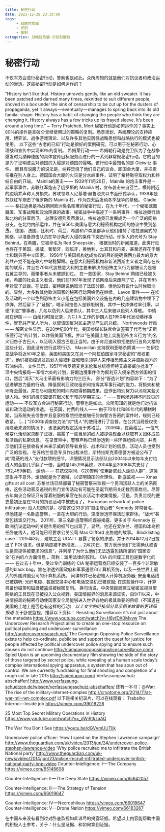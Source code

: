 ```yaml
---
title: 秘密行动
date: 2021-12-28 23:38:08
tags:
     - 战略性欺骗
     - 识别
     - 抵制
categories: 战略性欺骗-识别和抵制
---
```

#     秘密行动 #
不仅军方会进行秘密行动，警察也是如此。众所周知的就是他们对抗议者和政治运动的渗透。这些秘密行动是如何运作的？

“History isn’t like that. History unravels gently, like an old sweater. It has been patched and darned many times, reknitted to suit different people, shoved in a box under the sink of censorship to be cut up for the dusters of propaganda, yet it always — eventually — manages to spring back into its old familar shape. History has a habit of changing the people who think they are changing it. History always has a few tricks up its frayed sleeve. It’s been around a long time.” ~ Terry Pratchett, Mort
秘密行动是如何运作的？事实上80％的操作是拿破仑曾经使用过的策略的复制。场景规划、系统理论的支持应用、博弈论、战争游戏理论、以及许多其他实践性战略思想和战略执行的模式也被使用。
以下这些“古老的已知”行动是很好的案例研究，可以用于在秘密行动、心理战和宣传中实现80％的复制。
希姆莱行动 — —
希姆勒行动是党卫队为了在战争爆发时为纳粹德国的具体宣传目标服务而进行的一系列非常规秘密行动。它的目的是为了证明波兰对德国的入侵是对德国的侵略。该行动中最知名的是 Gleiwitz 事件。
而且有说服力的说法是，纳粹焚烧了他们自己的议会，即国会大厦，并把责任推在别人身上。德国国会大厦的火灾是分水岭事件，证明了希特勒夺取权力和终结自由的开端。
Mainila的轰击 — —
1939年11月26日，Mainila 的炮击事件是一起军事事件，苏联红军炮击了俄罗斯的 Mainila 村，宣布袭击来自芬兰，横跨附近的边境并声称人员损失。苏联领导人尼基塔·赫鲁晓夫以书面形式承认，1939年是苏联红军炮击了俄罗斯的 Mainila 村，作为四天后发动冬季战争的基础。
Gladio — —
格拉迪奥是冷战期间欧洲臭名昭著的秘密行动，在九十年代，一个秘密武器藏匿、军事战略和政治阴谋的故事。秘密战争中描述了一系列事件：格拉迪奥行动和北约的驻军后卫。
总理安德烈奥蒂承认，格拉迪奥已发展成为一个广泛的网络分支，在北约内部运作，并在1956年美国与意大利秘密机构之间的协议中受到怂恿。
德国、法国、比利时、荷兰、希腊和卢森堡都承认他们维持了格拉迪奥式的网络，以准备游击队员在华沙条约入侵的条件下突击行动。许多人的代号为 Stay Behind。在希腊，它被命名为 Red Sheepskin。
根据当时的新闻报道，此类行动也存在于英国，挪威，葡萄牙，西班牙，奥地利，土耳其和丹麦，甚至还存在于瑞士和瑞典等中立国家。
1956年与美国机构达成协议的目的是确保西方最大的意大利共产党不能在政府中站稳脚跟。在意大利秘密机构和新法西斯主义者之间存在长期的联系，并且在70年代震撼意大利的主要未解决的恐怖主义行为都被认为是极右翼主导的，而肇事者从未被抓到过。
在一些国家，Stay Behind 网络已经被关闭。希腊的社会主义者说，他们在1981年发现了该网络后来废除了它，并在1985年抄查了武器。在法国，密特朗说他取消了法国分部，但他没有说什么时候取消的。显然，大多数其他欧洲国家的秘密行动网络仍在继续。
Lavon 事件 — —
在埃及活动的一个以色列恐怖主义小组在包括美国外交设施在内的几座建筑物中埋下了炸弹，然后留下了“证据”，暗示阿拉伯人是罪魁祸首。其中一枚炸弹过早引爆，以便“判定”肇事者。几名以色列人后来供认，其中三人后来被以色列人尊敬。
中情局在伊朗 — —
由纽约时报记录，为C.I.A.工作的伊朗人在1950年代发动爆炸事件，冒充共产党人所为，以使该国反对民主选举产生的总统。
Northwoods 行动 — —
解密文件显示，在20世纪60年代，美国参谋长联席会议签署了代号为“诺斯伍德行动”的计划，以炸毁美国飞机，并以“在美国土地上实施恐怖主义行为”的名义归咎于古巴人，以证明入侵古巴是正当的。由于肯尼迪政府拒绝执行五角大楼的这些计划，因此没有进行这项行动。
Macmillan 支持叙利亚暗杀阴谋 — —
在伊拉克战争将近50年之前，英国和美国又在另一个阿拉伯国家寻求秘密的“政权更迭”，他们被指控通过策划入侵叙利亚和暗杀领导人来传播恐怖主义并威胁西方的石油供应。
文件显示，1957年哈罗德麦克米伦和总统德怀特艾森豪威尔批准了一项中央情报局 — 军情六处的计划，将假边境事件作为叙利亚入侵亲西方邻国的借口，然后“消灭”大马士革最有影响力的三巨头。
部分“首选计划”内容如下：“为了促进解放力量的行动，降低叙利亚政权组织和指挥其军事行动的能力，将损失和破坏降至最低，并在尽可能短的时间内取得预期成果，应作出特别努力以消除某些关键人物。他们的撤职应该在起义和干预的早期完成。“
— — 警察渗透持不同政见的运动 — — 
不仅军方会进行秘密行动，警察也是如此。众所周知的就是他们对抗议者和政治运动的渗透。
在英国，付费的线人 — —
由于70年代和80年代的糟糕时期，当系统失去信誉并且皇家检察院拒绝接触任何向警方告密的案件时，规则已经收紧。 […] “2000年调查权力法”对“线人”的使用进行了监督。在公共当局授权使用隐蔽来源的情况下，该法案的规定适用于苏格兰。
2009年，在英格兰，一位气候变化活动家录制了证据，揭露了一些当局的线人被提供现金以获取有关团体成员和活动的私密信息。
在录音带中，警察声称已经渗透到一些环保组织内部，并表示他们正在接收有关未来示威的领导者身份、战术和计划的信息。活动人员也受到广泛的监视。
在苏格兰信息专员作出裁决后，斯特拉斯克莱德警方被迫公布了向“隐蔽的线人”支付款项的细节，详细情况显示该部队自2004年以来每年支付给线人的金额几乎翻了一倍，当时是145,198英镑，2004年至2008年共支付了762,459英镑。
煽动 — —
在抗议期间，G20警察“使用卧底线人煽动人群”，这类现象并不意外。煽动就是为了栽赃，以证明镇压的合理性。
卧底监视 — — 
Xmas gifts at all cost: 苏格兰场已经部署了秘密警察来监视一个民间活跃人士的关系网络，这些活动家反逃税的热门宣传活动有可能在圣诞节期间关闭数百家商店。尽管去年向议会保证只有穿着制服的军官在抗议活动中收集情报，但是，负责监视的便衣最初还是在10月的抗议活动中被使用了。
European network of police infiltration: 没人知道的是，尽管这位33岁的“自由登山者” Kennedy 非常著名，但他还是一名卧底警察，一直在大胆的行动，深度渗透环保活动家群体。“战术”甚至包括滥交行为。
2011年，第三名卧底警察间谍被揭露，更多关于 Kennedy 在欧洲抗议运动中的关键作用的细节也出现了。显然，他还在爱尔兰、德国和冰岛担任卧底线人。他可能已经要求公关公司 Max Clifford 出售他的故事。
Blacklisting case：2015年3月，建筑工会 UCATT 暴露了警察的渗透，并于2014年12月2日提出了 FOI 请求。但是响应被不断推迟…… 2月20日，警方表示他们“无需确认或否认是否提供被要求的信息“，并列举了为什么他们无法透露包括所谓的“国家安全”在内的六方面信息 。简称：滥用法律的狡辩。
CIA 的间谍工具包是数字化的 — — 
在过去十年中，受过专门训练的 CIA 秘密运营商已经安装了一百多个非常敏感的black bag，旨在渗透外国政府和军事通信和计算机系统，以及一些世界上最大的外国跨国公司的计算机系统。
间谍软件已秘密植入计算机服务器; 安全电话线已被窃听; 光纤电缆、数据交换中心和电话交换机已被挖掘; 在这些操作中，计算机备份磁带和磁盘被盗或被秘密复制。
换句话说，中央情报局建立秘密监视巨型网络的工具现在已被投入公众视野。美国情报界的消息来源证实，自9/11以来，中央情报局的秘密行动使国家安全局能够进入世界各地的极其重要的目标（不知道在美国的土地上是否也有这样的行动）
*以上文字的链接部分显示相关故事的更详细报道*
关于卧底监视，推荐以下资料：
Resisting Surveillance: it’s not just about the metadata https://www.youtube.com/watch?v=H8yfDX0Myvw
The Undercover Research Project aims to create an one-stop resource on political policing and undercover surveillance http://undercoverresearch.net/
The Campaign Opposing Police Surveillance exists to help co-ordinate, publicise and support the quest for justice for people affected by political undercover police spying and to ensure such abuses do not continue http://campaignopposingpolicesurveillance.com/
Spied Upon is an upcoming documentary film showing the side of the story of those targeted by secret police, while revealing at a human scale today’s complex international spying apparatus, a system that has spun out of control. We are currently fundraising for final shooting and completion of a rough cut in late 2015 http://spiedupon.com/
Verfassungsschutz abschaffen! http://www.verfassung-schuetzen.de/wissen/verfassungsschutz-abschaffen/
还有一本书：@War: The rise of the military-internet-complex http://cryptome.org/2014/11/at-war-mil-net-complex.pdf
以下是相关纪录片，可以在线观看：
Trabalho Interno — Inside job https://vimeo.com/39018226

25 Most Top Secret Military Operations In History https://www.youtube.com/watch?v=_dWiRtkzaAQ

The War You Don’t See https://youtu.be/dGVvmUUTIik

Undercover police officer: ‘How I spied on the Stephen Lawrence campaign’ http://www.theguardian.com/uk/video/2013/jun/24/undercover-police-stephen-lawrence-video
‘Why police recruited me to infiltrate the British National party’ http://www.theguardian.com/uk-news/video/2014/jun/23/police-recruit-infiltrated-undercover-british-national-party-bnp-video
Counter-Intelligence: I — The Company https://vimeo.com/65148608

Counter-Intelligence: II — The Deep State https://vimeo.com/65942057

Counter-Intelligence: III — The Strategy of Tension https://vimeo.com/66019647

Counter-Intelligence: IV — Necrophilous https://vimeo.com/66019647
Counter-Intelligence: V — Drone Nation https://vimeo.com/66183267

在中国从来没有看到过对卧底监视如此详尽的揭露证据。希望以上内容能帮助中国的积极人士参考，关于：什么是证据、和如何拿到证据。